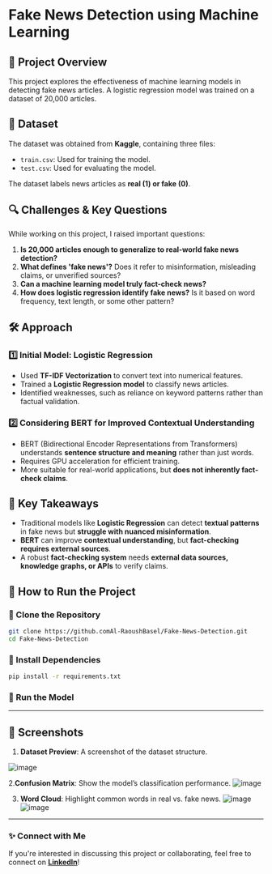 # Fake News Detection using Machine Learning

## 📌 Project Overview
This project explores the effectiveness of machine learning models in detecting fake news articles. A logistic regression model was trained on a dataset of 20,000 articles.

## 📂 Dataset
The dataset was obtained from **Kaggle**, containing three files:
- `train.csv`: Used for training the model.
- `test.csv`: Used for evaluating the model.

The dataset labels news articles as **real (1) or fake (0)**.

## 🔍 Challenges & Key Questions
While working on this project, I raised important questions:
1. **Is 20,000 articles enough to generalize to real-world fake news detection?**
2. **What defines 'fake news'?** Does it refer to misinformation, misleading claims, or unverified sources?
3. **Can a machine learning model truly fact-check news?**
4. **How does logistic regression identify fake news?** Is it based on word frequency, text length, or some other pattern?

## 🛠️ Approach
### 1️⃣ **Initial Model: Logistic Regression**
- Used **TF-IDF Vectorization** to convert text into numerical features.
- Trained a **Logistic Regression model** to classify news articles.
- Identified weaknesses, such as reliance on keyword patterns rather than factual validation.

### 2️⃣ **Considering BERT for Improved Contextual Understanding**
- BERT (Bidirectional Encoder Representations from Transformers) understands **sentence structure and meaning** rather than just words.
- Requires GPU acceleration for efficient training.
- More suitable for real-world applications, but **does not inherently fact-check claims**.

## 📌 Key Takeaways
- Traditional models like **Logistic Regression** can detect **textual patterns** in fake news but **struggle with nuanced misinformation**.
- **BERT** can improve **contextual understanding**, but **fact-checking requires external sources**.
- A robust **fact-checking system** needs **external data sources, knowledge graphs, or APIs** to verify claims.

## 📌 How to Run the Project
### 🔹 Clone the Repository
```bash
git clone https://github.comAl-RaoushBasel/Fake-News-Detection.git
cd Fake-News-Detection
```
### 🔹 Install Dependencies
```bash
pip install -r requirements.txt
```
### 🔹 Run the Model

---

## 📸 Screenshots
1. **Dataset Preview**: A screenshot of the dataset structure.
   
![image](https://github.com/user-attachments/assets/17c6f029-80f3-4d13-8bb8-eef1206bdf7d)

2.**Confusion Matrix**: Show the model’s classification performance.
![image](https://github.com/user-attachments/assets/8653b52f-e997-409b-932b-7ff848ec5ed5)

3. **Word Cloud**: Highlight common words in real vs. fake news.
![image](https://github.com/user-attachments/assets/2083f5b5-f806-452c-90ea-f868f2003392)
![image](https://github.com/user-attachments/assets/e5339e69-bd13-4773-a1b2-4fc45e1dcad0)




---

### ✨ Connect with Me
If you're interested in discussing this project or collaborating, feel free to connect on **[LinkedIn](https://www.linkedin.com/in/basel-al-raoush/)**!

